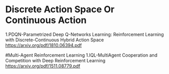 
# Discrete Action Space Or Continuous Action
1.PDQN-Parametrized Deep Q-Networks Learning: Reinforcement Learning with Discrete-Continuous Hybrid Action Space
https://arxiv.org/pdf/1810.06394.pdf

#Multi-Agent Reinforcement Learning
1.IQL-MultiAgent Cooperation and Competition with Deep Reinforcement Learning
https://arxiv.org/pdf/1511.08779.pdf
